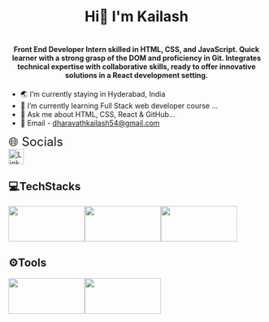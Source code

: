  <h1 align="center">Hi👋 I'm Kailash <h1>
<h4 align="center">Front End Developer Intern skilled in HTML, CSS, and JavaScript. Quick learner with a strong grasp of the DOM and proficiency in Git. Integrates technical expertise with collaborative skills, ready to offer innovative solutions in a React development setting.</h4>

- 🌏 I’m currently staying in Hyderabad, India
- 🌱 I’m currently learning Full Stack web developer course ...
- 💬 Ask me about HTML, CSS, React & GitHub...
- 📧 Email - dharavathkailash54@gmail.com


<span style="font-size:24px;">🌐 Socials</span><br>
<a href="https://www.linkedin.com/in/kailash-dharavath">
  <img src="https://cdn.worldvectorlogo.com/logos/linkedin-icon-2.svg" alt="LinkedIn" width="30">
</a>

<h2>💻TechStacks</h2>
<div style="display:flex">
 <img src="https://banner2.cleanpng.com/20180802/tpl/8d69cc4026ef9ea2fbc9f5972dd52fe7.webp" width="150" height="70" >
<img src="https://banner2.cleanpng.com/20190129/vxi/kisspng-javascript-web-applications-scalable-vector-graphi-1713908481051.webp" width="150" height="70">
 <img src="https://cdn.worldvectorlogo.com/logos/css-3.svg" width="150" height="70" >
</div>
<h2>⚙️Tools</h2>
<div style="display:flex">
 <img src="https://repository-images.githubusercontent.com/657248114/d3c7b91a-b285-4d1e-8429-5de1acc5f61e" width="150" height="70">
 <img src="https://git-scm.com/images/logos/logomark-orange@2x.png" width="150" height="70">
</div>




